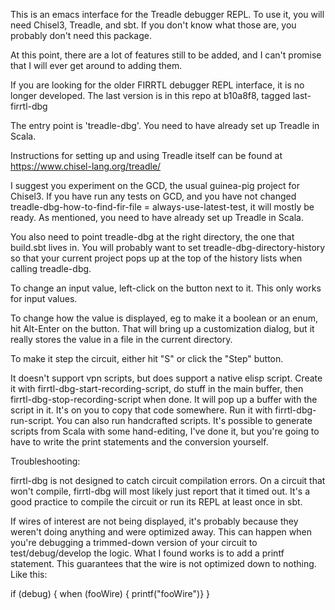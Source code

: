This is an emacs interface for the Treadle debugger REPL.  To use it,
you will need Chisel3, Treadle, and sbt.  If you don't know what those
are, you probably don't need this package.

At this point, there are a lot of features still to be added, and I
can't promise that I will ever get around to adding them.

If you are looking for the older FIRRTL debugger REPL interface, it is
no longer developed.  The last version is in this repo at b10a8f8,
tagged last-firrtl-dbg

The entry point is 'treadle-dbg'.  You need to have already set up
Treadle in Scala.

Instructions for setting up and using Treadle itself can be found
at https://www.chisel-lang.org/treadle/

I suggest you experiment on the GCD, the usual guinea-pig project for
Chisel3.  If you have run any tests on GCD, and you have not changed
treadle-dbg-how-to-find-fir-file = always-use-latest-test, it will
mostly be ready.  As mentioned, you need to have already set up
Treadle in Scala.

You also need to point treadle-dbg at the right directory, the one
that build.sbt lives in.  You will probably want to set
treadle-dbg-directory-history so that your current project pops up at
the top of the history lists when calling treadle-dbg.

To change an input value, left-click on the button next to it.  This
only works for input values.

To change how the value is displayed, eg to make it a boolean or an
enum, hit Alt-Enter on the button.  That will bring up a customization
dialog, but it really stores the value in a file in the current
directory.

To make it step the circuit, either hit "S" or click the "Step"
button.

It doesn't support vpn scripts, but does support a native elisp
script.  Create it with firrtl-dbg-start-recording-script, do stuff in
the main buffer, then firrtl-dbg-stop-recording-script when done.  It
will pop up a buffer with the script in it.  It's on you to copy that
code somewhere.  Run it with firrtl-dbg-run-script.  You can also run
handcrafted scripts.  It's possible to generate scripts from Scala
with some hand-editing, I've done it, but you're going to have to
write the print statements and the conversion yourself.

Troubleshooting:

firrtl-dbg is not designed to catch circuit compilation errors.  On a
circuit that won't compile, firrtl-dbg will most likely just report
that it timed out.  It's a good practice to compile the circuit or run
its REPL at least once in sbt.

If wires of interest are not being displayed, it's probably because
they weren't doing anything and were optimized away.  This can happen
when you're debugging a trimmed-down version of your circuit to
test/debug/develop the logic.  What I found works is to add a printf
statement.  This guarantees that the wire is not optimized down to
nothing.  Like this:

if (debug) {
      when (fooWire) { printf("fooWire")}
    }
